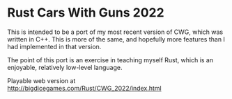 # Rust Cars With Guns 2022

This is intended to be a port of my most recent version of CWG, which
was written in C++. This is more of the same, and hopefully more
features than I had implemented in that version.

The point of this port is an exercise in teaching myself Rust, which
is an enjoyable, relatively low-level language.

Playable web version at http://bigdicegames.com/Rust/CWG_2022/index.html


